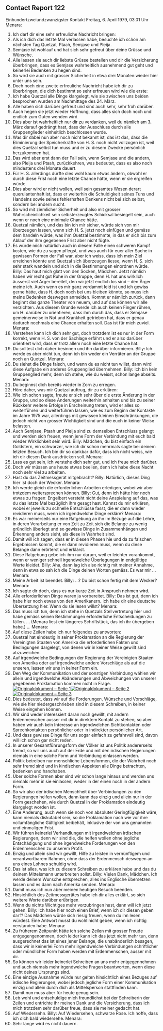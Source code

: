 ## Contact Report 122
Einhundertzweiundzwanzigster Kontakt
Freitag, 6. April 1979, 03.01 Uhr
Menara:
1. Ich darf dir eine sehr erfreuliche Nachricht bringen:
2. Als ich dich das letzte Mal verlassen habe, besuchte ich schon am nächsten Tag Quetzal, Ptaah, Semjase und Pleija.
3. Semjase ist wohlauf und hat sich sehr gefreut über deine Grüsse und Wünsche.
4. Alle lassen sie auch dir liebste Grüsse bestellen und dir die Versicherung überbringen, dass es Semjase wahrheitlich ausnehmend gut geht und keinerlei Bedenken zu hegen sind.
5. So wird sie auch mit grosser Sicherheit in etwa drei Monaten wieder hier unter uns sein.
6. Doch noch eine zweite erfreuliche Nachricht habe ich dir zu überbringen, die dich bestimmt so sehr erfreuen wird wie die erste:
7. Ich habe Quetzal alle Dinge klargelegt, wie sie zwischen uns beiden besprochen wurden am Nachmittage des 24. März.
8. Alle haben sich darüber gefreut und sind auch sehr, sehr froh darüber.
9. Auch hegen sie jetzt wieder Hoffnung, dass alles sich doch noch und endlich zum Guten wenden wird.
10. Dies aber ist wahrheitlich nur dir zu verdanken, weil du nämlich am 3. März darauf gedrängt hast, dass der Ausschluss durch alle Gruppenglieder einheitlich beschlossen wurde.
11. Was dir dabei nun aber noch nicht bekannt ist, das ist das, dass die Eliminierung der Speicherkräfte von H. S. noch nicht vollzogen ist, weil dies Quetzal selbst tun muss und er zu diesem Zwecke persönlich herzukommen hat.
12. Das wird aber erst dann der Fall sein, wenn Semjase und die andern, also Pleija und Ptaah, zurückkehren, was bedeutet, dass es also noch mindestens drei Monate dauert.
13. Für H. S. allerdings dürfte dies wohl kaum etwas ändern, obwohl er durch diese Frist noch eine letzte Chance hätte, wenn er sie ergreifen würde.
14. Dies aber wird er nicht wollen, weil sein gesamtes Wesen derart querulantenhaft ist, dass er weiterhin die Schuldigkeit seines Tuns und Handelns sowie seines fehlerhaften Denkens nicht bei sich selbst, sondern bei andern sucht.
15. So wird mit ziemlicher Sicherheit und also mit grosser Wahrscheinlichkeit sein selbsterzeugtes Schicksal besiegelt sein, auch wenn er noch eine minimale Chance hätte.
16. Quetzal nämlich, und das bin ich mir sicher, würde sich von mir überzeugen lassen, wenn sich H. S. jetzt noch einfügen und gemäss dem handeln würde, was ihm Quetzal bestimmte, in das er sich bis zum Ablauf der ihm gegebenen Frist aber nicht fügte.
17. Es würde mich natürlich auch in diesem Falle einen schweren Kampf kosten, wie du zu sagen pflegst, und was auch für euer aller Sache in gewissen Formen der Fall war, aber ich weiss, dass ich mein Ziel erreichen könnte und Quetzal sich überzeugen liesse, wenn H. S. sich sehr stark wandeln und sich in die Bestimmungen einordnen würde.
Billy:
Das haut mich glatt von den Socken, Mädchen. Jetzt nämlich haben wir recht gut Ruhe in der Gruppe, denn H. hat uns wirklich äusserst viel Ärger bereitet, den wir jetzt endlich los sind – den Ärger meine ich. Auch wenn es mir ganz verdammt leid ist und ich gewiss gerne hätte, dass H. doch noch bei uns bleiben könnte, so muss ich meine Bedenken deswegen anmelden. Kommt er nämlich zurück, dann beginnt das ganze Theater von neuem, und auf das können wir alle verzichten. Aus diesem Grunde werde ich auch keinen Finger rühren, um H. darüber zu orientieren, dass ihm durch das, dass er Semjase gemeinerweise in Not und Krankheit getrieben hat, dass er genau dadurch nochmals eine Chance erhalten soll. Das ist für mich zuviel.
Menara:
18. Verstehen kann ich dich sehr gut, doch trotzdem ist es nur in der Form korrekt, wenn H. S. von der Sachlage erfährt und er also darüber orientiert wird, dass er trotz allem noch eine letzte Chance hat.
19. Du solltest dich daher besinnen und ihn darüber informieren.
Billy:
Ich werde es aber nicht tun, denn ich bin weder ein Verräter an der Gruppe noch an Quetzal.
Menara:
20. Du siehst die Dinge falsch, und wenn du es nicht tun willst, dann wird diese Aufgabe ein anderes Gruppenglied übernehmen.
Billy:
Ich bin kein Gruppenglied mehr, denn ich stehe, wie du weisst, schon lange abseits.
Menara:
21. Du beginnst dich bereits wieder in Zorn zu erregen.
22. Höre daher, was mir Quetzal auftrug, dir zu erklären:
23. Wie ich schon sagte, freute er sich sehr über die erste Änderung in der Gruppe, und so diese Änderungen weiterhin anhalten und bis zu seiner Rückkehr weitere Erfolge in Erscheinung treten, wird er alles so weiterführen und weiterführen lassen, wie es zum Beginn der Kontakte im Jahre 1975 war, allerdings mit gewissen kleinen Einschränkungen, die jedoch nicht von grosser Wichtigkeit sind und die euch in keiner Weise belasten.
24. Auch Semjase, Ptaah und Pleija sind zu demselben Entschluss gelangt und werden sich freuen, wenn jene Form der Verbindung mit euch bald wieder Wirklichkeit sein wird.
Billy:
Mädchen, du bist einfach ein Goldstern, ein schwarzer, wie ich dir schon mehrmals sagte bei deinem letzten Besuch. Ich bin dir so dankbar dafür, dass ich nicht weiss, wie ich dir diesen Dank ausdrücken soll.
Menara:
25. Lass es gut sein, ich verstehe dich sehr gut, und ich freue mich darüber.
26. Doch wir müssen uns heute etwas beeilen, denn ich habe diese Nacht noch sehr viel zu arbeiten.
27. Hast du das Zeitmessgerät mitgebracht?
Billy:
Natürlich, dieses Ding hier ist doch der Wecker.
Menara:
28. Ich werde gleich die erforderlichen Arbeiten erledigen, wobei wir aber trotzdem weitersprechen können.
Billy:
Gut, denn ich hätte hier noch etwas zu fragen: Engelbert versteht nicht deine Anspielung auf das, was du das letzte Mal bezüglich ihm gesagt hast. Kannst du mir erklären, wobei er jeweils zu schnelle Entschlüsse fasst, die er dann wieder revidieren muss, wenn ich irgendwelche Dinge erkläre?
Menara:
29. Es war meinerseits nur eine Ratgebung an ihn im Bezuge auf die Lehre, in deren Verarbeitung er von Zeit zu Zeit sich die Belange zu wenig gründlich überlegt und so gewisse Dinge in Zusammenhängen und Erkennung anders sieht, als diese in Wahrheit sind.
30. Damit will ich sagen, dass er in diesen Phasen hie und da zu falschen Ergebnissen kommt, die er dann revidieren muss, wenn du diese Belange dann erörterst und erklärst.
31. Diese Ratgebung gebe ich ihm nur darum, weil er leichter vorankommt, wenn er weniger schnell irgendwelche Überlegungen in endgültige Werte kleidet.
Billy:
Aha, dann lag ich also richtig mit meiner Annahme, denn in etwa so sah ich die Dinge deinen Worten gemäss. Es war mir …
Menara:
32. Meine Arbeit ist beendet.
Billy:
…? Du bist schon fertig mit dem Wecker?
Menara:
33. Ich sagte dir doch, dass es nur kurze Zeit in Anspruch nehmen wird.
34. Alle erforderlichen Dinge waren ja vorbereitet.
Billy:
Das ist gut, denn ich habe hier noch etwas von den Amerikanern. Ich habe dir eine deutsche Übersetzung hier. Wenn du sie lesen willst?
Menara:
35. Das muss ich tun, denn ich stehe in Quetzals Stellvertretung hier und habe gemäss seinen Bestimmungen erforderliche Entscheidungen zu fällen.
…
(Menara liest ein längeres Schriftstück, das ich ihr übergeben habe.)
…
Menara:
36. Auf diese Zeilen habe ich nur folgendes zu antworten:
37. Quetzal hat eindeutig in seiner Proklamation an die Regierung der Vereinigten Staaten von Amerika die erforderlichen Fakten und Bedingungen dargelegt, von denen wir in keiner Weise gewillt sind abzuweichen.
38. Auf irgendwelche Bedingungen der Regierung der Vereinigten Staaten von Amerika oder auf irgendwelche andere Vorschläge als auf die unseren, lassen wir uns in keiner Form ein.
39. Den Weg der Kommunikation und der sonstigen Verbindung wählen wir allein und irgendwelche Abänderungen und Abweichungen von unserer gegebenen Proklamation kommen nicht in Frage.
[![Originaldokument – Seite 1](https://www.futureofmankind.co.uk/w/images/0/07/CR122-Image4.jpg)](https://www.futureofmankind.co.uk/Billy_Meier/<https:/www.futureofmankind.co.uk/w/images/0/07/CR122-Image4.jpg> "Originaldokument – Seite 1")[![Originaldokument – Seite 2](https://www.futureofmankind.co.uk/w/images/7/77/CR122-Image5.jpg)](https://www.futureofmankind.co.uk/Billy_Meier/<https:/www.futureofmankind.co.uk/w/images/7/77/CR122-Image5.jpg> "Originaldokument – Seite 2")[![Originaldokument – Seite 3](https://www.futureofmankind.co.uk/w/images/a/a7/CR122-Image6.jpg)](https://www.futureofmankind.co.uk/Billy_Meier/<https:/www.futureofmankind.co.uk/w/images/a/a7/CR122-Image6.jpg> "Originaldokument – Seite 3")
40. Dies bedeutet, dass wir auf die Forderungen, Wünsche und Vorschläge, wie sie hier niedergeschrieben sind in diesem Schreiben, in keiner Weise eingehen können.
41. Wir sind weder interessiert daran noch gewillt, mit andern Erdenmenschen ausser mit dir in direktem Kontakt zu stehen, so aber haben wir auch kein Interesse an irgendwelchen Sichtkontakten oder Sprechkontakten persönlicher oder in indirekter persönlicher Art.
42. Und dass gewisse Dinge für uns sogar einfach zu gefahrvoll sind, davon will ich schon gar nicht reden.
43. In unserer Gesamtführungsform der Völker ist uns Politik andererseits fremd, so wir uns auch auf der Erde und mit den irdischen Regierungen niemals in eine solche Form und Verbindung einlassen werden.
44. Politik betreiben nur menschliche Lebensformen, die der Wahrheit noch sehr fremd sind und in kindischen Aspekten alle Dinge betrachten, bedenken und handhaben.
45. Über solche Formen aber sind wir schon lange hinaus und werden uns niemals mehr in sie einlassen, weder in der einen noch in der andern Form.
46. So wir also der irdischen Menschheit über Verbindungen zu den Regierungen helfen wollen, dann kann das einzig und allein nur in der Form geschehen, wie durch Quetzal in der Proklamation eindeutig klargelegt worden ist.
47. Eine Änderung, auch wenn sie noch von absoluter Geringfügigkeit wäre, kann niemals diskutabel sein, so die Proklamation nach wie vor ihre vollumfängliche Gültigkeit beibehält, inklusive der von uns genannten und einmaligen Frist.
48. Wir führen keinerlei Verhandlungen mit irgendwelchen irdischen Regierungen, denn wir sind die, die helfen wollen ohne jegliche Entschädigung und ohne irgendwelche Forderungen von den Erdenmenschen zu unserem Profit.
49. Einzig und allein sind wir gewillt, Hilfe zu leisten in vernünftigem und verantwortbarem Rahmen, ohne dass der Erdenmensch deswegen an uns eines Lohnes schuldig wird.
50. Das ist alles, was ich zu diesem Schreiben zu erklären habe und das du deinem Mittelsmann unterbreiten sollst.
Billy:
Vielen Dank, Mädchen. Ich werde deinem Wunsche entsprechen, alles ins Englische übersetzen lassen und es dann nach Amerika senden.
Menara:
51. Damit muss ich nun aber meinen heutigen Besuch beenden.
52. Hinsichtlich des Zeitmessgerätes habe ich dir alles erklärt, so sich weitere Worte darüber erübrigen.
53. Wenn du nichts Wichtiges mehr vorzubringen hast, dann will ich jetzt gehen.
Billy:
Ich habe hier noch einen Brief, wenn ich dir diesen geben darf? Das Mädchen würde sich riesig freuen, wenn du ihn lesen würdest. Eine Antwort musst du wohl nicht geben, wenn ich richtig verstanden habe.
Menara:
54. Zu früherem Zeitpunkt hätte ich solche Zeilen mit grosser Freude entgegengenommen, doch leider kann ich das jetzt nicht mehr tun, denn ausgerechnet das ist eines jener Belange, die unabänderlich besagen, dass wir in keinerlei Form mehr irgendwelche Verbindungen schriftlicher oder mündlicher Form haben werden mit Erdenmenschen, ausser mit dir.
55. So können wir leider keinerlei Schreiben an uns mehr entgegennehmen und auch niemals mehr irgendwelche Fragen beantworten, wenn diese nicht deines Ursprungs sind.
56. Eine einzige Ausnahme würde nur gelten hinsichtlich eines Bezuges auf irdische Regierungen, wobei jedoch jegliche Form einer Kommunikation einzig und allein durch dich als Mittelsperson stattfinden kann.
57. Damit nun muss aber für heute genug sein.
58. Leb wohl und entschuldige mich freundlichst bei der Schreiberin der Zeilen und entrichte ihr meinen Dank und die Versicherung, dass ich mich trotzdem sehr darüber freue, dass sie meiner gedacht hat.
59. Auf Wiedersehn.
Billy:
Auf Wiedersehen, schwarze Rose. Ich hoffe, dass ich dich bald wiedersehe.
Menara:
60. Sehr lange wird es nicht dauern.